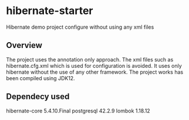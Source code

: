 # hibernate-starter
Hibernate demo project configure without using any xml files

## Overview
The project uses the annotation only approach. The xml files such as hibernate.cfg.xml which is used for configuration is avoided.
It uses only hibernate without the use of any other framework. The project works has been compiled using JDK12.

## Dependecy used
hibernate-core 5.4.10.Final
postgresql 42.2.9
lombok 1.18.12
